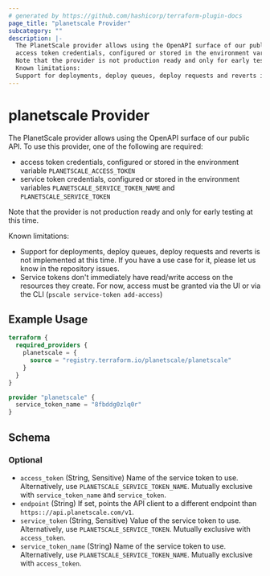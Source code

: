 ```yaml
---
# generated by https://github.com/hashicorp/terraform-plugin-docs
page_title: "planetscale Provider"
subcategory: ""
description: |-
  The PlanetScale provider allows using the OpenAPI surface of our public API. To use this provider, one of the following are required:
  access token credentials, configured or stored in the environment variable PLANETSCALE_ACCESS_TOKENservice token credentials, configured or stored in the environment variables PLANETSCALE_SERVICE_TOKEN_NAME and PLANETSCALE_SERVICE_TOKEN
  Note that the provider is not production ready and only for early testing at this time.
  Known limitations:
  Support for deployments, deploy queues, deploy requests and reverts is not implemented at this time. If you have a use case for it, please let us know in the repository issues.Service tokens don't immediately have read/write access on the resources they create. For now, access must be granted via the UI or via the CLI (pscale service-token add-access)
---
```


# planetscale Provider

The PlanetScale provider allows using the OpenAPI surface of our public API. To use this provider, one of the following are required:

- access token credentials, configured or stored in the environment variable `PLANETSCALE_ACCESS_TOKEN`
- service token credentials, configured or stored in the environment variables `PLANETSCALE_SERVICE_TOKEN_NAME` and `PLANETSCALE_SERVICE_TOKEN`

Note that the provider is not production ready and only for early testing at this time.

Known limitations:
- Support for deployments, deploy queues, deploy requests and reverts is not implemented at this time. If you have a use case for it, please let us know in the repository issues.
- Service tokens don't immediately have read/write access on the resources they create. For now, access must be granted via the UI or via the CLI (`pscale service-token add-access`)

## Example Usage

```terraform
terraform {
  required_providers {
    planetscale = {
      source = "registry.terraform.io/planetscale/planetscale"
    }
  }
}

provider "planetscale" {
  service_token_name = "8fbddg0zlq0r"
}
```

<!-- schema generated by tfplugindocs -->
## Schema

### Optional

- `access_token` (String, Sensitive) Name of the service token to use. Alternatively, use `PLANETSCALE_SERVICE_TOKEN_NAME`. Mutually exclusive with `service_token_name` and `service_token`.
- `endpoint` (String) If set, points the API client to a different endpoint than `https:://api.planetscale.com/v1`.
- `service_token` (String, Sensitive) Value of the service token to use. Alternatively, use `PLANETSCALE_SERVICE_TOKEN`. Mutually exclusive with `access_token`.
- `service_token_name` (String) Name of the service token to use. Alternatively, use `PLANETSCALE_SERVICE_TOKEN_NAME`. Mutually exclusive with `access_token`.
